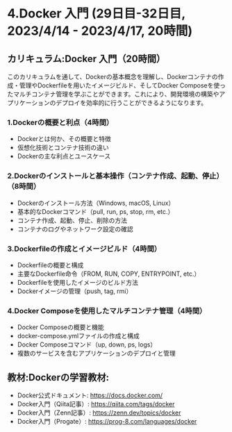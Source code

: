 # 4.Docker 入門 (29日目-32日目, 2023/4/14 - 2023/4/17, 20時間)

## カリキュラム:Docker 入門（20時間）
このカリキュラムを通して、Dockerの基本概念を理解し、Dockerコンテナの作成・管理やDockerfileを用いたイメージビルド、そしてDocker Composeを使ったマルチコンテナ管理を学ぶことができます。これにより、開発環境の構築やアプリケーションのデプロイを効率的に行うことができるようになります。
### 1.Dockerの概要と利点（4時間）
- Dockerとは何か、その概要と特徴
- 仮想化技術とコンテナ技術の違い
- Dockerの主な利点とユースケース

### 2.Dockerのインストールと基本操作（コンテナ作成、起動、停止）（8時間）
- Dockerのインストール方法（Windows, macOS, Linux）
- 基本的なDockerコマンド（pull, run, ps, stop, rm, etc.）
- コンテナ作成、起動、停止、削除の方法
- コンテナのログやネットワーク設定の確認

### 3.Dockerfileの作成とイメージビルド（4時間）
- Dockerfileの概要と構成
- 主要なDockerfile命令（FROM, RUN, COPY, ENTRYPOINT, etc.）
- Dockerfileを使用したイメージのビルド方法
- Dockerイメージの管理（push, tag, rmi）

### 4.Docker Composeを使用したマルチコンテナ管理（4時間）
- Docker Composeの概要と機能
- docker-compose.ymlファイルの作成と構成
- Docker Composeコマンド（up, down, ps, logs）
- 複数のサービスを含むアプリケーションのデプロイと管理


## 教材:Dockerの学習教材:
- Docker公式ドキュメント: https://docs.docker.com/
- Docker入門（Qiita記事）: https://qiita.com/tags/docker
- Docker入門（Zenn記事）: https://zenn.dev/topics/docker
- Docker入門（Progate）: https://prog-8.com/languages/docker


